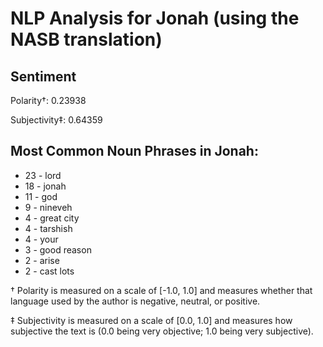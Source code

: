 # NLP Analysis for Jonah (using the NASB translation)

## Sentiment

Polarity†: 0.23938

Subjectivity‡: 0.64359

## Most Common Noun Phrases in Jonah:

 * 23	-  lord
 * 18	-  jonah
 * 11	-  god
 * 9	-  nineveh
 * 4	-  great city
 * 4	-  tarshish
 * 4	-  your
 * 3	-  good reason
 * 2	-  arise
 * 2	-  cast lots


† Polarity is measured on a scale of [-1.0, 1.0] and measures whether that language used by the author is negative, neutral, or positive.

‡ Subjectivity is measured on a scale of [0.0, 1.0] and measures how subjective the text is (0.0 being very objective; 1.0 being very subjective).